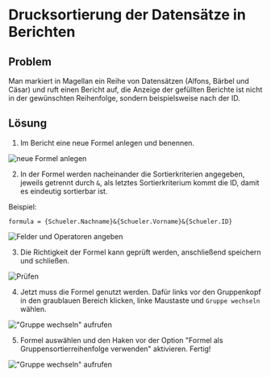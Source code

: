 # Drucksortierung der Datensätze in Berichten

## Problem

Man markiert in Magellan ein Reihe von Datensätzen (Alfons, Bärbel und Cäsar) und ruft einen Bericht auf, die Anzeige der gefüllten Berichte ist nicht in der gewünschten Reihenfolge, sondern beispielsweise nach der ID.

## Lösung

1. Im Bericht eine neue Formel anlegen und benennen.

![neue Formel anlegen](/assets/images/cr/00.png)

2. In der Formel werden nacheinander die Sortierkriterien angegeben, jeweils getrennt durch `&`, als letztes Sortierkriterium kommt die ID, damit es eindeutig sortierbar ist.

Beispiel:

`formula = {Schueler.Nachname}&{Schueler.Vorname}&{Schueler.ID}`

![Felder und Operatoren angeben](/assets/images/cr/01.png)

3. Die Richtigkeit der Formel kann geprüft werden, anschließend speichern und schließen.

![Prüfen](/assets/images/cr/02.png)

4. Jetzt muss die Formel genutzt werden. Dafür links vor den Gruppenkopf in den graublauen Bereich klicken, linke Maustaste und `Gruppe wechseln` wählen.

!["Gruppe wechseln" aufrufen](/assets/images/cr/03.png)

5. Formel auswählen und den Haken vor der Option "Formel als Gruppensortierreihenfolge verwenden" aktivieren. Fertig!

!["Gruppe wechseln" aufrufen](/assets/images/cr/04.png)
